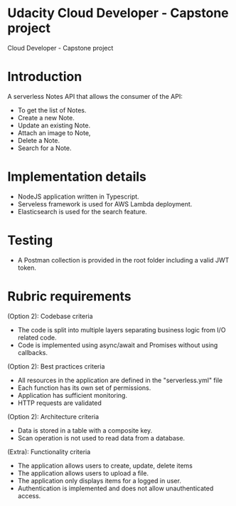 # Udacity Cloud Developer - Capstone project
Cloud Developer - Capstone project

# Introduction
A serverless Notes API that allows the consumer of the API: 
* To get the list of Notes.
* Create a new Note.
* Update an existing Note. 
* Attach an image to Note, 
* Delete a Note.
* Search for a Note.

# Implementation details
* NodeJS application written in Typescript.
* Serveless framework is used for AWS Lambda deployment.
* Elasticsearch is used for the search feature.

# Testing
* A Postman collection is provided in the root folder including a valid JWT token.

# Rubric requirements

(Option 2): Codebase criteria
* The code is split into multiple layers separating business logic from I/O related code.
* Code is implemented using async/await and Promises without using callbacks.
  
(Option 2): Best practices criteria
* All resources in the application are defined in the "serverless.yml" file
* Each function has its own set of permissions.
* Application has sufficient monitoring.
* HTTP requests are validated

(Option 2): Architecture criteria
* Data is stored in a table with a composite key.
* Scan operation is not used to read data from a database.

(Extra): Functionality criteria
* The application allows users to create, update, delete items
* The application allows users to upload a file.
* The application only displays items for a logged in user.
* Authentication is implemented and does not allow unauthenticated access.